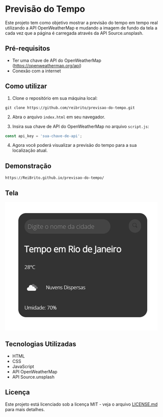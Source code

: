 # Previsão do Tempo

Este projeto tem como objetivo mostrar a previsão do tempo em tempo real utilizando a API OpenWeatherMap e mudando a imagem de fundo da tela a cada vez que a página é carregada através da API Source.unsplash.

## Pré-requisitos
- Ter uma chave de API do OpenWeatherMap (https://openweathermap.org/api)
- Conexão com a internet

## Como utilizar
1. Clone o repositório em sua máquina local:
```
git clone https://github.com/reibrito/previsao-do-tempo.git
```

2. Abra o arquivo `index.html` em seu navegador.

3. Insira sua chave de API do OpenWeatherMap no arquivo `script.js`:
```javascript
const api_key = 'sua-chave-de-api';
```
4. Agora você poderá visualizar a previsão do tempo para a sua localização atual.

## Demonstração
```
https://ReiBrito.github.io/previsao-do-tempo/
```

## Tela

![Previsão do tempo](img/print.png)

## Tecnologias Utilizadas
- HTML
- CSS
- JavaScript
- API OpenWeatherMap
- API Source.unsplash

## Licença
Este projeto está licenciado sob a licença MIT - veja o arquivo [LICENSE.md](LICENSE.md) para mais detalhes.
